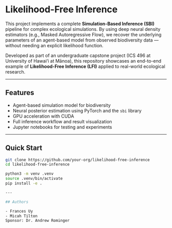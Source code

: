 # Likelihood-Free Inference

This project implements a complete **Simulation-Based Inference (SBI)** pipeline for complex ecological simulations. By using deep neural density estimators (e.g., Masked Autoregressive Flow), we recover the underlying parameters of an agent-based model from observed biodiversity data — without needing an explicit likelihood function.

Developed as part of an undergraduate capstone project (ICS 496 at University of Hawai‘i at Mānoa), this repository showcases an end-to-end example of **Likelihood-Free Inference (LFI)** applied to real-world ecological research.

---

## Features

- Agent-based simulation model for biodiversity
- Neural posterior estimation using PyTorch and the `sbi` library
- GPU acceleration with CUDA
- Full inference workflow and result visualization
- Jupyter notebooks for testing and experiments

---

## Quick Start

```bash
git clone https://github.com/your-org/likelihood-free-inference
cd likelihood-free-inference

python3 -m venv .venv
source .venv/bin/activate
pip install -e .

---

## Authors

- Frances Uy
- Micah Tilton
Sponsor: Dr. Andrew Rominger

